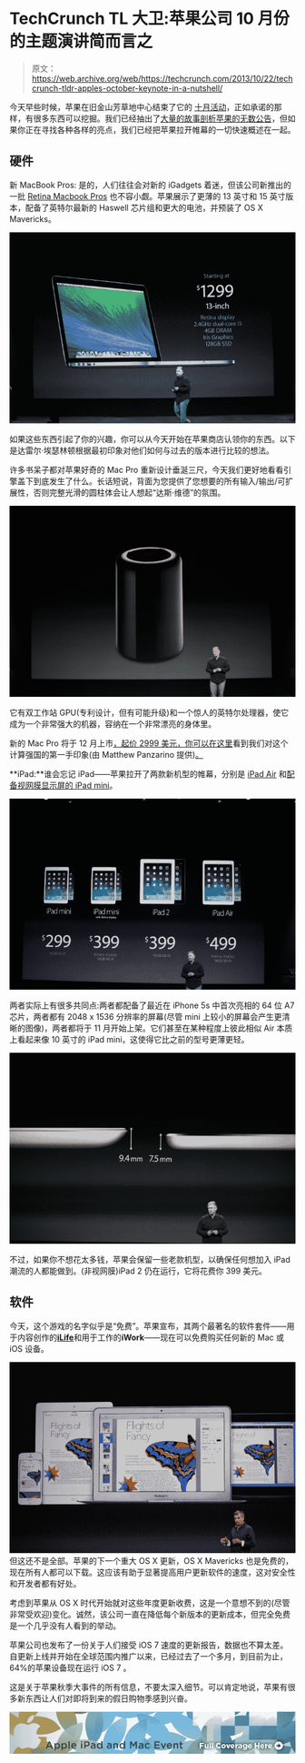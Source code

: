 # TechCrunch TL 大卫:苹果公司 10 月份的主题演讲简而言之

> 原文：<https://web.archive.org/web/https://techcrunch.com/2013/10/22/techcrunch-tldr-apples-october-keynote-in-a-nutshell/>

今天早些时候，苹果在旧金山芳草地中心结束了它的 [十月活动](https://web.archive.org/web/20221207123734/https://beta.techcrunch.com/2013/10/22/apple-unveils-cheaper-macbook-pro-retina-with-intel-haswell-processors-slimmer-designs/)，正如承诺的那样，有很多东西可以挖掘。我们已经抽出了[大量的故事剖析苹果的无数公告](https://web.archive.org/web/20221207123734/https://beta.techcrunch.com/tag/ipad-2013)，但如果你正在寻找各种各样的亮点，我们已经把苹果拉开帷幕的一切快速概述在一起。

## 硬件

新 MacBook Pros: 是的，人们往往会对新的 iGadgets 着迷，但该公司新推出的一批 [Retina Macbook Pros](https://web.archive.org/web/20221207123734/https://beta.techcrunch.com/2013/10/22/apple-unveils-cheaper-macbook-pro-retina-with-intel-haswell-processors-slimmer-designs/) 也不容小觑。苹果展示了更薄的 13 英寸和 15 英寸版本，配备了英特尔最新的 Haswell 芯片组和更大的电池，并预装了 OS X Mavericks。

[![IMG_9854](img/146b7bbccbe93c4dcd70145d588293e1.png)](https://web.archive.org/web/20221207123734/https://beta.techcrunch.com/wp-content/uploads/2013/10/img_9854.jpg)

如果这些东西引起了你的兴趣，你可以从今天开始在苹果商店认领你的东西。以下是达雷尔·埃瑟林顿根据最初印象对他们如何与过去的版本进行比较的想法。

许多书呆子都对苹果好奇的 Mac Pro 重新设计垂涎三尺，今天我们更好地看看引擎盖下到底发生了什么。长话短说，背面为您提供了您想要的所有输入/输出/可扩展性，否则完整光滑的圆柱体会让人想起“达斯·维德”的氛围。

![IMG_9865](img/f740446cc37417447924a5e6b9646d30.png)

它有双工作站 GPU(专利设计，但有可能升级)和一个惊人的英特尔处理器，使它成为一个非常强大的机器，容纳在一个非常漂亮的身体里。

新的 Mac Pro 将于 12 月上市[，起价 2999 美元，你可以在这里](https://web.archive.org/web/20221207123734/https://beta.techcrunch.com/2013/10/22/apple-releases-the-new-mac-pro-a-4k-video-editing-super-fast-powerhouse-available-in-december-for-2999/)看到我们对这个计算强国的第一手印象(由 Matthew Panzarino 提供)[。](https://web.archive.org/web/20221207123734/https://beta.techcrunch.com/2013/10/22/hands-on-apples-new-mac-pro-is-an-insanely-quiet-thermal-wizard/)

**iPad:**谁会忘记 iPad——苹果拉开了两款新机型的帷幕，分别是 [iPad Air](https://web.archive.org/web/20221207123734/https://beta.techcrunch.com/2013/10/22/hands-on-apples-new-ipad-air-makes-the-tablet-a-one-handed-device/) 和[配备视网膜显示屏的 iPad mini](https://web.archive.org/web/20221207123734/https://beta.techcrunch.com/2013/10/22/hands-on-with-the-new-ipad-mini-with-retina-display/)。

![IMG_0007](img/7dd4fbaa51ac5d6f46e713d7f01fb4c4.png)

两者实际上有很多共同点:两者都配备了最近在 iPhone 5s 中首次亮相的 64 位 A7 芯片，两者都有 2048 x 1536 分辨率的屏幕(尽管 mini 上较小的屏幕会产生更清晰的图像)，两者都将于 11 月开始上架。它们甚至在某种程度上彼此相似 Air 本质上看起来像 10 英寸的 iPad mini，这使得它比之前的型号更薄更轻。

[![IMG_9972](img/73255d5b0fdd0d206b0d61d502f414c1.png)](https://web.archive.org/web/20221207123734/https://beta.techcrunch.com/wp-content/uploads/2013/10/img_9972.jpg)

不过，如果你不想花太多钱，苹果会保留一些老款机型，以确保任何想加入 iPad 潮流的人都能做到。(非视网膜)iPad 2 仍在运行，它将花费你 399 美元。

## 软件

今天，这个游戏的名字似乎是“免费”。苹果宣布，其两个最著名的软件套件——用于内容创作的[**iLife**](https://web.archive.org/web/20221207123734/https://beta.techcrunch.com/2013/10/22/apple-ilife-free/)和用于工作的**iWork**——现在可以免费购买任何新的 Mac 或 iOS 设备。

[![IMG_9936](img/ee7364543630bd50fa1886b6791ac6ce.png)](https://web.archive.org/web/20221207123734/https://beta.techcrunch.com/wp-content/uploads/2013/10/img_9936.jpg) 但这还不是全部。苹果的下一个重大 OS X 更新，OS X Mavericks 也是免费的，现在所有人都可以下载。这应该有助于显著提高用户更新软件的速度，这对安全性和开发者都有好处。

考虑到苹果从 OS X 时代开始就对这些年度更新收费，这是一个意想不到的(尽管非常受欢迎)变化。诚然，该公司一直在降低每个新版本的更新成本，但完全免费是一个几乎没有人看到的举动。

苹果公司也发布了一份关于人们接受 iOS 7 速度的更新报告，数据也不算太差。自更新上线并开始在全球范围内推广以来，已经过去了一个多月，到目前为止，64%的苹果设备现在运行 iOS 7 。

这是关于苹果秋季大事件的所有信息，不要太深入细节。可以肯定地说，苹果有很多新东西让人们对即将到来的假日购物季感到兴奋。

[![](img/11c6206a94f82f145a2c260d8e120a83.png)](https://web.archive.org/web/20221207123734/https://beta.techcrunch.com/tag/ipad-2013)